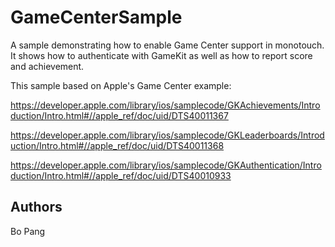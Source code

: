 GameCenterSample
================

A sample demonstrating how to enable Game Center support in monotouch. It shows how to authenticate with GameKit as well as how to report score and achievement.


This sample based on Apple's Game Center example:

https://developer.apple.com/library/ios/samplecode/GKAchievements/Introduction/Intro.html#//apple_ref/doc/uid/DTS40011367

https://developer.apple.com/library/ios/samplecode/GKLeaderboards/Introduction/Intro.html#//apple_ref/doc/uid/DTS40011368

https://developer.apple.com/library/ios/samplecode/GKAuthentication/Introduction/Intro.html#//apple_ref/doc/uid/DTS40010933

Authors
-------

Bo Pang